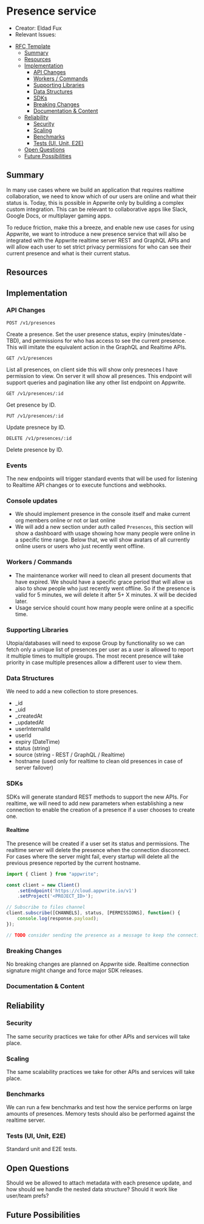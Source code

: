 # Presence service

* Creator: Eldad Fux
* Relevant Issues:  

- [RFC Template](#rfc-template)
  - [Summary](#summary)
  - [Resources](#resources)
  - [Implementation](#implementation)
    - [API Changes](#api-changes)
    - [Workers / Commands](#workers--commands)
    - [Supporting Libraries](#supporting-libraries)
    - [Data Structures](#data-structures)
    - [SDKs](#sdks)
    - [Breaking Changes](#breaking-changes)
    - [Documentation & Content](#documentation--content)
  - [Reliability](#reliability)
    - [Security](#security)
    - [Scaling](#scaling)
    - [Benchmarks](#benchmarks)
    - [Tests (UI, Unit, E2E)](#tests-ui-unit-e2e)
  - [Open Questions](#open-questions)
  - [Future Possibilities](#future-possibilities)

## Summary
<!-- Describe the problem we want to solve and suggest a solution in a few paragraphs -->

In many use cases where we build an application that requires realtime collaboration, we need to know which of our users are online and what their status is. Today, this is possible in Appwrite only by building a complex custom integration. This can be relevant to collaborative apps like Slack, Google Docs, or multiplayer gaming apps. 

To reduce friction, make this a breeze, and enable new use cases for using Appwrite, we want to introduce a new presence service that will also be integrated with the Appwrite realtime server REST and GraphQL APIs and will allow each user to set strict privacy permissions for who can see their current presence and what is their current status.

## Resources
<!-- List all the resources used for writing this RFC -->

## Implementation

<!-- Write an overview to explain the suggested implementation -->

### API Changes
<!-- Do we need new API endpoints? List and describe them and their API signatures -->

```POST /v1/presences```

Create a presence. Set the user presence status, expiry (minutes/date - TBD), and permissions for who has access to see the current presence. This will imitate the equivalent action in the GraphQL and Realtime APIs.

```GET /v1/presences```

List all presences, on client side this will show only presneces I have permission to view. On server it will show all presences. This endpoint will support queries and pagination like any other list endpoint on Appwrite.

```GET /v1/presences/:id```

Get presence by ID.

```PUT /v1/presences/:id```

Update presnece by ID.

```DELETE /v1/presences/:id```

Delete presence by ID.

### Events

The new endpoints will trigger standard events that will be used for listening to Realtime API changes or to execute functions and webhooks.

### Console updates

- We should implement presence in the console itself and make current org members online or not or last online
- We will add a new section under auth called `Presences`, this section will show a dashboard with usage showing how many people were online in a specific time range. Below that, we will show avatars of all currently online users or users who just recently went offline. 

###  Workers / Commands
<!-- Do we need new workers or commands for this feature? List and describe them and their API signatures -->

- The maintenance worker will need to clean all present documents that have expired. We should have a specific grace period that will allow us also to show people who just recently went offline. So if the presence is valid for 5 minutes, we will delete it after 5+ X minutes. X will be decided later. 
- Usage service should count how many people were online at a specific time. 

###  Supporting Libraries
<!-- Do we need new libraries for this feature? Mention which, define the file structure and different interfaces -->

Utopia/databases will need to expose Group by functionality so we can fetch only a unique list of presences per user as a user is allowed to report it multiple times to multiple groups. The most recent presence will take priority in case multiple presences allow a different user to view them. 

### Data Structures
<!-- Do we need new data structures for this feature? Describe and explain the new collections and attributes -->

We need to add a new collection to store presences.

- _id
- _uid
- _createdAt
- _updatedAt
- userInternalId
- userId
- expiry (DateTime)
- status (string)
- source (string - REST / GraphQL / Realtime)
- hostname (used only for realtime to clean old presences in case of server failover)

### SDKs
<!-- Do we need to update our SDKs for this feature? Describe how -->

SDKs will generate standard REST methods to support the new APIs. For realtime, we will need to add new parameters when establishing a new connection to enable the creation of a presence if a user chooses to create one. 

#### Realtime

The presence will be created if a user set its status and permissions. The realtime server will delete the presence when the connection disconnect. For cases where the server might fail, every startup will delete all the previous presence reported by the current hostname.

```js
import { Client } from "appwrite";

const client = new Client()
    .setEndpoint('https://cloud.appwrite.io/v1')
    .setProject('<PROJECT_ID>');

// Subscribe to files channel
client.subscribe([CHANNELS], status, [PERMISSIONS], function() {
    console.log(response.payload);
});

// TODO consider sending the presence as a message to keep the connection creation simpler/focused/cleaner. 

```

### Breaking Changes
<!-- Will this feature introduce any breaking changes? How can we achieve backward compatibility -->

No breaking changes are planned on Appwrite side. Realtime connection signature might change and force major SDK releases.

### Documentation & Content
<!-- What documentation do we need to update or add for this feature? -->

## Reliability

### Security
<!-- How will we secure this feature? -->

The same security practices we take for other APIs and services will take place.

### Scaling
<!-- How will we scale this feature? -->

The same scalability practices we take for other APIs and services will take place.

### Benchmarks
<!-- How will we benchmark this feature? -->

We can run a few benchmarks and test how the service performs on large amounts of presences. Memory tests should also be performed against the realtime server.

### Tests (UI, Unit, E2E)
<!-- How will we test this feature? -->

Standard unit and E2E tests.

## Open Questions
<!-- List of things we need to figure out or further discuss -->

Should we be allowed to attach metadata with each presence update, and how should we handle the nested data structure? Should it work like user/team prefs?

## Future Possibilities
<!-- List of things we could do in the future to extend or take advantage due to this new feature -->
